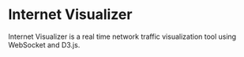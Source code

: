 # Internet Visualizer

Internet Visualizer is a real time network traffic visualization tool using WebSocket and D3.js.

